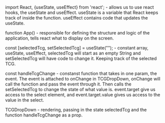 import React, {useState, useEffect} from 'react'; - allows us to use react hooks, the useState and useEffect. useState is a variable that React keeps track of inside the function. useEffect contains code that updates the useState. 

function App() - responsible for defining the structure and logic of the application, tells react what to display on the screen.  

const [selectedTcg, setSelectedTcg] = useState(""); - constant array, useState, useEffect, selectedTcg will start as an empty String and setSelectedTcg will have code to change it. Keeping track of the selected TCG.

const handleTcgChange - constanst function that takes in one param, the event. The event is attached to onChange in TCGDropDown, onChange will call the function and pass the event through it. Then calls the setSelectedTcg to change the state of what value is. event.target give us access to the select element, and event.target.value gives us access to the value in the select. 


TCGDropDown - rendering, passing in the state selectedTcg and the function handleTcgChange as a prop. 

